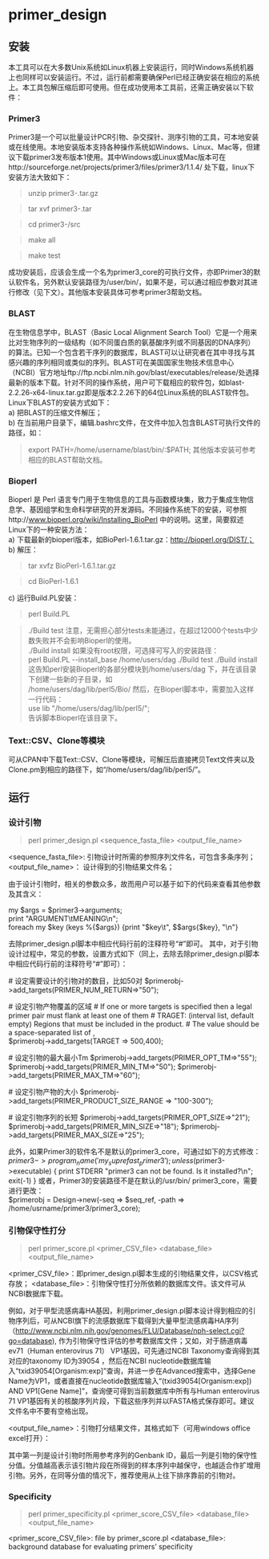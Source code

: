 primer_design
=============

##	安装
本工具可以在大多数Unix系统如Linux机器上安装运行，同时Windows系统机器上也同样可以安装运行。不过，运行前都需要确保Perl已经正确安装在相应的系统上。本工具包解压缩后即可使用。但在成功使用本工具前，还需正确安装以下软件：  
###	Primer3  
Primer3是一个可以批量设计PCR引物、杂交探针、测序引物的工具，可本地安装或在线使用。本地安装版本支持各种操作系统如Windows、Linux、Mac等，但建议下载primer3发布版本1使用。其中Windows或Linux或Mac版本可在http://sourceforge.net/projects/primer3/files/primer3/1.1.4/ 处下载，linux下安装方法大致如下：  

> unzip primer3-<release>.tar.gz

> tar xvf primer3-<release>.tar

> cd primer3-<release>/src

> make all

> make test

成功安装后，应该会生成一个名为primer3_core的可执行文件，亦即Primer3的默认软件名，另外默认安装路径为/user/bin/，如果不是，可以通过相应参数对其进行修改（见下文）。其他版本安装具体可参考primer3帮助文档。  
###	BLAST  
在生物信息学中，BLAST（Basic Local Alignment Search Tool）它是一个用来比对生物序列的一级结构（如不同蛋白质的氨基酸序列或不同基因的DNA序列）的算法。已知一个包含若干序列的数据库，BLAST可以让研究者在其中寻找与其感兴趣的序列相同或类似的序列。BLAST可在美国国家生物技术信息中心（NCBI）官方地址ftp://ftp.ncbi.nlm.nih.gov/blast/executables/release/处选择最新的版本下载。针对不同的操作系统，用户可下载相应的软件包，如blast-2.2.26-x64-linux.tar.gz即是版本2.2.26下的64位Linux系统的BLAST软件包。Linux下BLAST的安装方式如下：  
a)	把BLAST的压缩文件解压；  
b)	在当前用户目录下，编辑.bashrc文件，在文件中加入包含BLAST可执行文件的路径，如：  
> export PATH=/home/username/blast/bin/:$PATH;
其他版本安装可参考相应的BLAST帮助文档。  
###	Bioperl  
Bioperl 是 Perl 语言专门用于生物信息的工具与函数模块集，致力于集成生物信息学、基因组学和生命科学研究的开发源码。不同操作系统下的安装，可参照http://www.bioperl.org/wiki/Installing_BioPerl 中的说明。这里，简要叙述Linux下的一种安装方法：  
a)	下载最新的bioperl版本，如BioPerl-1.6.1.tar.gz：http://bioperl.org/DIST/；  
b)	解压：  
> tar xvfz BioPerl-1.6.1.tar.gz

> cd BioPerl-1.6.1

c)	运行Build.PL安装：  
> perl Build.PL

> ./Build test
注意，无需担心部分tests未能通过，在超过12000个tests中少数失败并不会影响Bioperl的使用。  
>./Build install
如果没有root权限，可选择可写入的安装路径：  
> perl Build.PL --install_base /home/users/dag
> ./Build test
> ./Build install
这告知perl安装Bioperl的各部分模块到/home/users/dag 下，并在该目录下创建一些新的子目录，如  
  		/home/users/dag/lib/perl5/Bio/
然后，在Bioperl脚本中，需要加入这样一行代码：  
use lib "/home/users/dag/lib/perl5/";  
告诉脚本Bioperl在该目录下。  
###	Text::CSV、Clone等模块  
可从CPAN中下载Text::CSV、Clone等模块，可解压后直接拷贝Text文件夹以及Clone.pm到相应的路径下，如“/home/users/dag/lib/perl5/”。

##	运行
###	设计引物  
> perl primer_design.pl <sequence_fasta_file> <output_file_name>

<sequence_fasta_file>: 引物设计时所需的参照序列文件名，可包含多条序列；  
<output_file_name>： 设计得到的引物结果文件名；  

由于设计引物时，相关的参数众多，故而用户可以基于如下的代码来查看其他参数及其含义：  

my $args = $primer3->arguments;  
print "ARGUMENT\tMEANING\n";  
foreach my $key (keys %{$args}) {print "$key\t", $$args{$key}, "\n"}  

去除primer_design.pl脚本中相应代码行前的注释符号“#”即可。 
其中，对于引物设计过程中，常见的参数，设置方式如下（同上，去除去除primer_design.pl脚本中相应代码行前的注释符号“#”即可）： 

\# 设定需要设计的引物对的数目，比如50对
$primerobj->add_targets(PRIMER_NUM_RETURN=>"50"); 

\# 设定引物产物覆盖的区域
\# If one or more targets is specified then a legal primer pair must flank at least one of them
\# TRAGET: (interval list, default empty) Regions that must be included in the product. 
\# The value should be a space-separated list of <start>,<length>     
 $primerobj->add_targets(TARGET => 500,400); 

\# 设定引物的最大最小Tm
$primerobj->add_targets(PRIMER_OPT_TM=>"55");
$primerobj->add_targets(PRIMER_MIN_TM=>"50");
$primerobj->add_targets(PRIMER_MAX_TM=>"60");
	
\# 设定引物产物的大小
$primerobj->add_targets(PRIMER_PRODUCT_SIZE_RANGE => "100-300");
	
\# 设定引物序列的长短
$primerobj->add_targets(PRIMER_OPT_SIZE=>"21");
$primerobj->add_targets(PRIMER_MIN_SIZE=>"18");
 $primerobj->add_targets(PRIMER_MAX_SIZE=>"25");
	
此外，如果Primer3的软件名不是默认的primer3_core，可通过如下的方式修改：  
$primer3->program_name('my_suprefast_primer3');
unless ($primer3->executable) {
 	print STDERR "primer3 can not be found. Is it installed?\n";
 	exit(-1)
}
或者，Primer3的安装路径不是在默认的/usr/bin/ primer3_core，需要进行更改：  
$primerobj = Design->new(-seq => $seq_ref, -path => /home/usrname/primer3/primer3_core);
###	引物保守性打分
> perl primer_score.pl <primer_CSV_file> <database_file> <output_file_name>

<primer_CSV_file>：即primer_design.pl脚本生成的引物结果文件，以CSV格式存放；
<database_file>：引物保守性打分所依赖的数据库文件。该文件可从NCBI数据库下载。

例如，对于甲型流感病毒HA基因，利用primer_design.pl脚本设计得到相应的引物序列后，可从NCBI旗下的流感数据库下载得到大量甲型流感病毒HA序列（http://www.ncbi.nlm.nih.gov/genomes/FLU/Database/nph-select.cgi?go=database), 作为引物保守性评估的参考数据库文件；又如，对于肠道病毒ev71（Human enterovirus 71） VP1基因，可先通过NCBI Taxonomy查询得到其对应的taxonomy ID为39054 ，然后在NCBI nucleotide数据库输入“txid39054[Organism:exp]”查询，并进一步在Advanced搜索中，选择Gene Name为VP1，或者直接在nucleotide数据库输入“(txid39054[Organism:exp]) AND VP1[Gene Name]”，查询便可得到当前数据库中所有与Human enterovirus 71 VP1基因有关的核酸序列片段，下载这些序列并以FASTA格式保存即可。建议文件名中不要有空格出现。

<output_file_name>：引物打分结果文件，其格式如下（可用windows office excel打开）：
 
其中第一列是设计引物时所用参考序列的Genbank ID，最后一列是引物的保守性分值。分值越高表示该引物片段在所得到的样本序列中越保守，也越适合作扩增用引物。另外，在同等分值的情况下，推荐使用从上往下排序靠前的引物对。    

###	Specificity
>perl primer_specificity.pl <primer_score_CSV_file> <database_file> <output_file_name>

<primer_score_CSV_file>: file by primer_score.pl
<database_file>: background database for evaluating primers’ specificity

